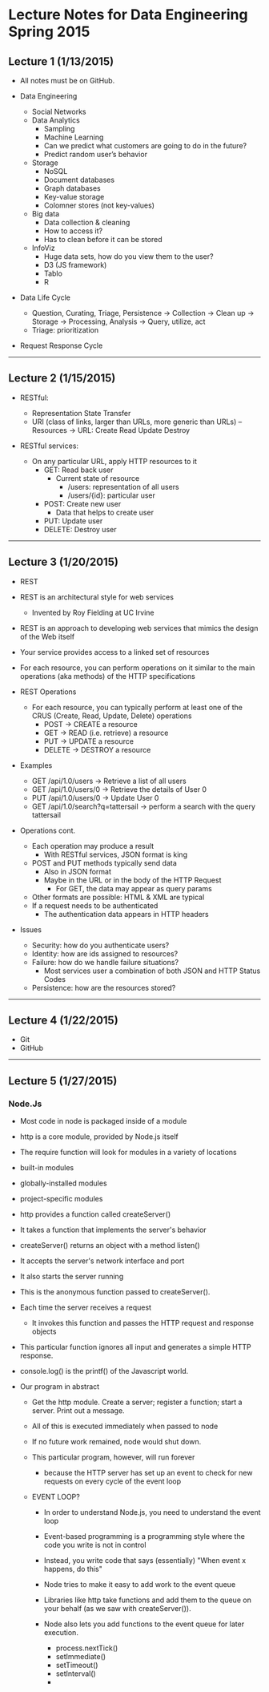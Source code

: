 # Lecture Notes for Data Engineering Spring 2015

## Lecture 1 (1/13/2015)
  - All notes must be on GitHub.

  - Data Engineering
    - Social Networks
    - Data Analytics
      - Sampling
      - Machine Learning
      - Can we predict what customers are going to do in the future?
      - Predict random user’s behavior
    - Storage
      - NoSQL
      - Document databases
      - Graph databases
      - Key-value storage
      - Colomner stores (not key-values)
    - Big data
      - Data collection & cleaning
      - How to access it?
      - Has to clean before it can be stored
    - InfoViz
      - Huge data sets, how do you view them to the user?
      - D3 (JS framework)
      - Tablo
      - R

  - Data Life Cycle
      - Question, Curating, Triage, Persistence → Collection → Clean up → Storage → Processing, Analysis → Query, utilize, act
      - Triage: prioritization

  - Request Response Cycle

---
## Lecture 2 (1/15/2015)
  - RESTful:
    - Representation State Transfer
    - URI (class of links, larger than URLs, more generic than URLs) – Resources → URL: Create Read Update Destroy

  - RESTful services:
    - On any particular URL, apply HTTP resources to it
      - GET: Read back user
        - Current state of resource
          - /users: representation of all users
          - /users/{id}: particular user
      - POST: Create new user
        - Data that helps to create user
      - PUT: Update user
      - DELETE: Destroy user

---
## Lecture 3 (1/20/2015)
 - REST
  - REST is an architectural style for web services
    - Invented by Roy Fielding at UC Irvine
  - REST is an approach to developing web services that mimics the design of the Web itself
  - Your service provides access to a linked set of resources
  - For each resource, you can perform operations on it similar to the main operations (aka methods) of the HTTP specifications

- REST Operations
  - For each resource, you can typically perform at least one of the CRUS (Create, Read, Update, Delete) operations
    - POST → CREATE a resource
    - GET → READ (i.e. retrieve) a resource
    - PUT → UPDATE a resource
    - DELETE → DESTROY a resource

- Examples
  - GET /api/1.0/users → Retrieve a list of all users
  - GET /api/1.0/users/0 → Retrieve the details of User 0
  - PUT /api/1.0/users/0 → Update User 0
  - GET /api/1.0/search?q=tattersail → perform a search with the query tattersail

- Operations cont.
  - Each operation may produce a result
    - With RESTful services, JSON format is king
  - POST and PUT methods typically send data
    - Also in JSON format
    - Maybe in the URL or in the body of the HTTP Request
      - For GET, the data may appear as query params
  - Other formats are possible: HTML & XML are typical
  - If a request needs to be authenticated
    - The authentication data appears in HTTP headers

- Issues
  - Security: how do you authenticate users?
  - Identity: how are ids assigned to resources?
  - Failure: how do we handle failure situations?
    - Most services user a combination of both JSON and HTTP Status Codes
  - Persistence: how are the resources stored?

---
## Lecture 4 (1/22/2015)
 - Git
 - GitHub

---
## Lecture 5 (1/27/2015)
### Node.Js
 - Most code in node is packaged inside of a module
 - http is a core module, provided by Node.js itself
 - The require function will look for modules in a variety of locations
  - built-in modules
  - globally-installed modules
  - project-specific modules
 - http provides a function called createServer()
 - It takes a function that implements the server's behavior
 - createServer() returns an object with a method listen()
  - It accepts the server's network interface and port
  - It also starts the server running
  - This is the anonymous function passed to createServer().
  - Each time the server receives a request
    - It invokes this function and passes the HTTP request and response objects
 - This particular function ignores all input and generates a simple HTTP response.
  - console.log() is the printf() of the Javascript world.
  
- Our program in abstract
  - Get the http module. Create a server; register a function; start a server. Print out a message.
  - All of this is executed immediately when passed to node
  - If no future work remained, node would shut down.
  - This particular program, however, will run forever
    - because the HTTP server has set up an event to check for new requests on every cycle of the event loop

  - EVENT LOOP?
    - In order to understand Node.js, you need to understand the event loop
    - Event-based programming is a programming style where the code you write is not in control
    - Instead, you write code that says (essentially) "When event x happens, do this"
    
    - Node tries to make it easy to add work to the event queue
    - Libraries like http take functions and add them to the queue on your behalf (as we saw with createServer()).
    - Node also lets you add functions to the event queue for later execution.
      - process.nextTick()
      - setImmediate()
      - setTimeout()
      - setInterval()
      - 
